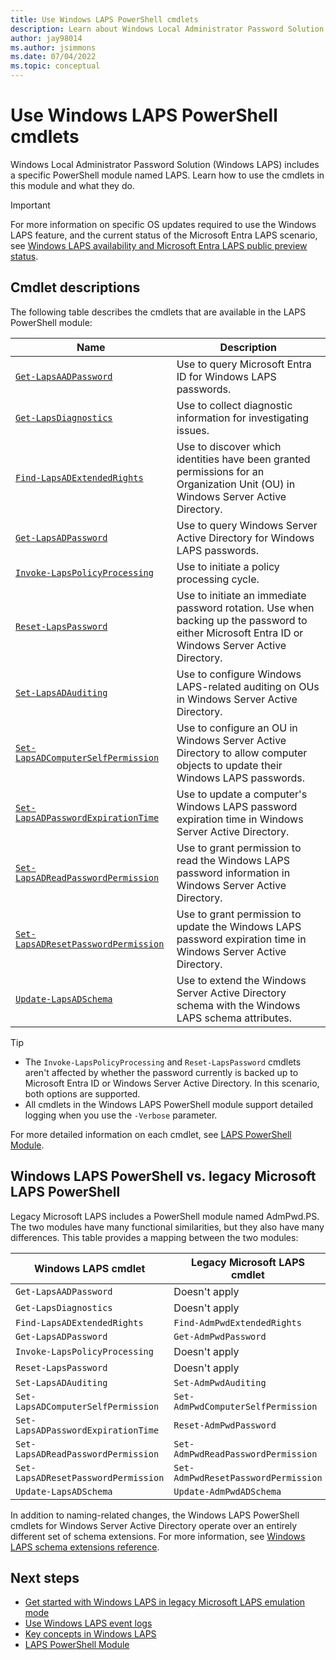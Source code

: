 ```yaml
---
title: Use Windows LAPS PowerShell cmdlets
description: Learn about Windows Local Administrator Password Solution (Windows LAPS) PowerShell cmdlets and how to use them.
author: jay98014
ms.author: jsimmons
ms.date: 07/04/2022
ms.topic: conceptual
---
```


# Use Windows LAPS PowerShell cmdlets

Windows Local Administrator Password Solution (Windows LAPS) includes a specific PowerShell module named LAPS. Learn how to use the cmdlets in this module and what they do.

> [!IMPORTANT]
> For more information on specific OS updates required to use the Windows LAPS feature, and the current status of the Microsoft Entra LAPS scenario, see [Windows LAPS availability and Microsoft Entra LAPS public preview status](laps-overview.md).

## Cmdlet descriptions

The following table describes the cmdlets that are available in the LAPS PowerShell module:

|Name|Description|
|---|---|
|[`Get-LapsAADPassword`](/powershell/module/laps/get-lapsaadpassword)|Use to query Microsoft Entra ID for Windows LAPS passwords.|
|[`Get-LapsDiagnostics`](/powershell/module/laps/get-lapsdiagnostics)|Use to collect diagnostic information for investigating issues.|
|[`Find-LapsADExtendedRights`](/powershell/module/laps/find-lapsadextendedrights)|Use to discover which identities have been granted permissions for an Organization Unit (OU) in Windows Server Active Directory.|
|[`Get-LapsADPassword`](/powershell/module/laps/get-lapsadpassword)|Use to query Windows Server Active Directory for Windows LAPS passwords.|
|[`Invoke-LapsPolicyProcessing`](/powershell/module/laps/invoke-lapspolicyprocessing)|Use to initiate a policy processing cycle.|
|[`Reset-LapsPassword`](/powershell/module/laps/reset-lapspassword)|Use to initiate an immediate password rotation. Use when backing up the password to either Microsoft Entra ID or Windows Server Active Directory.|
|[`Set-LapsADAuditing`](/powershell/module/laps/set-lapsadauditing)|Use to configure Windows LAPS-related auditing on OUs in Windows Server Active Directory.|
|[`Set-LapsADComputerSelfPermission`](/powershell/module/laps/set-lapsadcomputerselfpermission)|Use to configure an OU in Windows Server Active Directory to allow computer objects to update their Windows LAPS passwords.|
|[`Set-LapsADPasswordExpirationTime`](/powershell/module/laps/set-lapsadpasswordexpirationtime)|Use to update a computer's Windows LAPS password expiration time in Windows Server Active Directory.|
|[`Set-LapsADReadPasswordPermission`](/powershell/module/laps/set-lapsadreadpasswordpermission)|Use to grant permission to read the Windows LAPS password information in Windows Server Active Directory.|
|[`Set-LapsADResetPasswordPermission`](/powershell/module/laps/set-lapsadresetpasswordpermission)|Use to grant permission to update the Windows LAPS password expiration time in Windows Server Active Directory.|
|[`Update-LapsADSchema`](/powershell/module/laps/update-lapsadschema)|Use to extend the Windows Server Active Directory schema with the Windows LAPS schema attributes.|

> [!TIP]
>
> - The `Invoke-LapsPolicyProcessing` and `Reset-LapsPassword` cmdlets aren't affected by whether the password currently is backed up to Microsoft Entra ID or Windows Server Active Directory. In this scenario, both options are supported.
>- All cmdlets in the Windows LAPS PowerShell module support detailed logging when you use the  `-Verbose` parameter.

For more detailed information on each cmdlet, see [LAPS PowerShell Module](/powershell/module/laps/).

## Windows LAPS PowerShell vs. legacy Microsoft LAPS PowerShell

Legacy Microsoft LAPS includes a PowerShell module named AdmPwd.PS. The two modules have many functional similarities, but they also have many differences. This table provides a mapping between the two modules:

|Windows LAPS cmdlet|Legacy Microsoft LAPS cmdlet|
|---|---|
|`Get-LapsAADPassword`|Doesn't apply|
|`Get-LapsDiagnostics`|Doesn't apply|
|`Find-LapsADExtendedRights`|`Find-AdmPwdExtendedRights`|
|`Get-LapsADPassword`|`Get-AdmPwdPassword`|
|`Invoke-LapsPolicyProcessing`|Doesn't apply|
|`Reset-LapsPassword`|Doesn't apply|
|`Set-LapsADAuditing`|`Set-AdmPwdAuditing`|
|`Set-LapsADComputerSelfPermission`|`Set-AdmPwdComputerSelfPermission`|
|`Set-LapsADPasswordExpirationTime`|`Reset-AdmPwdPassword`|
|`Set-LapsADReadPasswordPermission`|`Set-AdmPwdReadPasswordPermission`|
|`Set-LapsADResetPasswordPermission`|`Set-AdmPwdResetPasswordPermission`|
|`Update-LapsADSchema`|`Update-AdmPwdADSchema`|

In addition to naming-related changes, the Windows LAPS PowerShell cmdlets for Windows Server Active Directory operate over an entirely different set of schema extensions. For more information, see [Windows LAPS schema extensions reference](laps-technical-reference.md#schema-extensions).

## Next steps

- [Get started with Windows LAPS in legacy Microsoft LAPS emulation mode](laps-scenarios-legacy.md)
- [Use Windows LAPS event logs](laps-management-event-log.md)
- [Key concepts in Windows LAPS](laps-concepts-overview.md)
- [LAPS PowerShell Module](/powershell/module/laps/)
